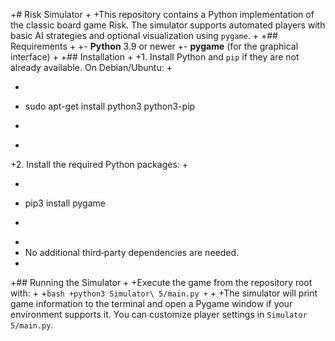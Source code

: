 
+# Risk Simulator
+
+This repository contains a Python implementation of the classic board game Risk. The simulator supports automated players with basic AI strategies and optional visualization using `pygame`.
+
+## Requirements
+
+- **Python** 3.9 or newer
+- **pygame** (for the graphical interface)
+
+## Installation
+
+1. Install Python and `pip` if they are not already available. On Debian/Ubuntu:
+
+   ```bash
+   sudo apt-get install python3 python3-pip
+   ```
+
+2. Install the required Python packages:
+
+   ```bash
+   pip3 install pygame
+   ```
+
+   No additional third‑party dependencies are needed.
+
+## Running the Simulator
+
+Execute the game from the repository root with:
+
+```bash
+python3 Simulator\ 5/main.py
+```
+
+The simulator will print game information to the terminal and open a Pygame window if your environment supports it. You can customize player settings in `Simulator 5/main.py`.
